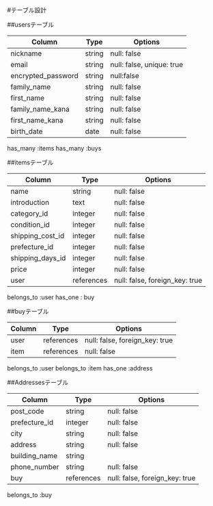 #テーブル設計

##usersテーブル
<!-- ユーザーテーブル -->

| Column             | Type   | Options     |
| ------------------ | ------  | ----------- |
| nickname           | string  | null: false |
| email              | string  | null: false, unique: true |
| encrypted_password | string  | null:false  |
| family_name        | string  | null: false |
| first_name         | string  | null: false |
| family_name_kana   | string  | null: false |
| first_name_kana    | string  | null: false |
| birth_date         | date    | null: false |


has_many :items
has_many :buys

##itemsテーブル
<!-- 商品テーブル -->

| Column             | Type       | Options     |
| ------------------ | ------     | ----------- |
| name               | string     | null: false |
| introduction       | text       | null: false |
| category_id        | integer    | null: false |
| condition_id       | integer    | null: false |
| shipping_cost_id   | integer    | null: false |
| prefecture_id 　   | integer  |   null: false |
| shipping_days_id   | integer    | null: false |
| price              | integer    | null: false |
| user               | references | null: false, foreign_key: true |


belongs_to :user
has_one : buy



##buyテーブル
<!-- 購入テーブル -->

| Column      | Type    | Options                        |
| ----------- | ------  | ------------------------------ |
| user        | references | null: false, foreign_key: true |
| item        | references | null: false |


belongs_to :user
belongs_to :item
has_one :address

##Addressesテーブル
<!-- 配送先のテーブル -->

| Column        | Type    | Options                       |
| -----------   | ------  | ----------------------------- |
| post_code     | string  | null: false |
| prefecture_id |  integer | null: false |
| city          | string  | null: false |
| address       | string  | null: false |
| building_name | string  |
| phone_number  | string  | null: false |
| buy           | references | null: false, foreign_key: true |

belongs_to :buy

